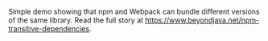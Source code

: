 Simple demo showing that npm and Webpack can bundle different versions of the same library. Read the full story at https://www.beyondjava.net/npm-transitive-dependencies.
